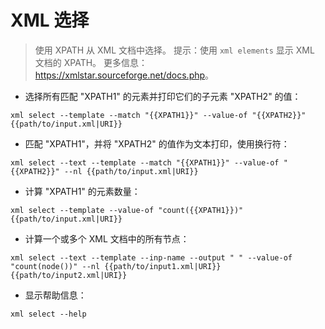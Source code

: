 # XML 选择

> 使用 XPATH 从 XML 文档中选择。
> 提示：使用 `xml elements` 显示 XML 文档的 XPATH。
> 更多信息：<https://xmlstar.sourceforge.net/docs.php>。

- 选择所有匹配 "XPATH1" 的元素并打印它们的子元素 "XPATH2" 的值：

`xml select --template --match "{{XPATH1}}" --value-of "{{XPATH2}}" {{path/to/input.xml|URI}}`

- 匹配 "XPATH1"，并将 "XPATH2" 的值作为文本打印，使用换行符：

`xml select --text --template --match "{{XPATH1}}" --value-of "{{XPATH2}}" --nl {{path/to/input.xml|URI}}`

- 计算 "XPATH1" 的元素数量：

`xml select --template --value-of "count({{XPATH1}})" {{path/to/input.xml|URI}}`

- 计算一个或多个 XML 文档中的所有节点：

`xml select --text --template --inp-name --output " " --value-of "count(node())" --nl {{path/to/input1.xml|URI}} {{path/to/input2.xml|URI}}`

- 显示帮助信息：

`xml select --help`